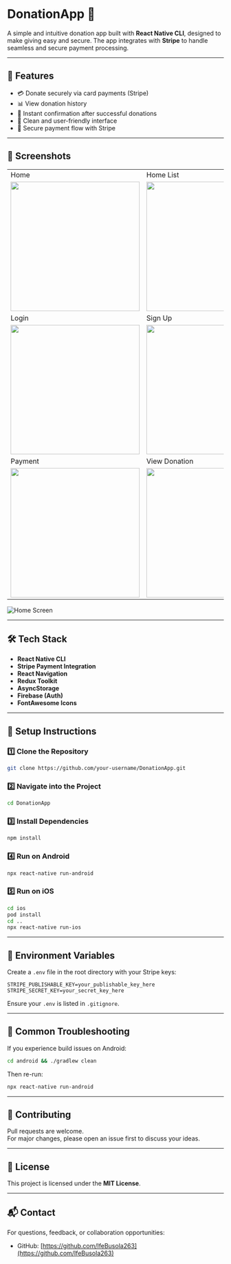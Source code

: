 
# DonationApp 💖

A simple and intuitive donation app built with **React Native CLI**, designed to make giving easy and secure. The app integrates with **Stripe** to handle seamless and secure payment processing.

---

## 🚀 Features
- 💳 Donate securely via card payments (Stripe)
- 📊 View donation history
- 🔔 Instant confirmation after successful donations
- 🎨 Clean and user-friendly interface
- 🔐 Secure payment flow with Stripe

---

## 📸 Screenshots

<table>
  <tr>
    <td>Home</td>
    <td>Home List</td>
  </tr>
  <tr>
    <td><img src="assets/screenshots/home.png" width="300"/></td>
    <td><img src="./assets/screenshots/home_list.png" width="300"/></td>
  </tr>
  <tr>
    <td>Login</td>
    <td>Sign Up</td>
  </tr>
  <tr>
    <td><img src="./assets/screenshots/login.png" width="300"/></td>
    <td><img src="./assets/screenshots/signup.png" width="300"/></td>
  </tr>
  <tr>
    <td>Payment</td>
    <td>View Donation</td>
  </tr>
  <tr>
    <td><img src="./assets/screenshots/payment_screen.png" width="300"/></td>
    <td><img src="./assets/screenshots/view_donnation.png" width="300"/></td>
  </tr>
</table>

![Home Screen](assets/screenshots/home.png)

---

## 🛠️ Tech Stack
- **React Native CLI**
- **Stripe Payment Integration**
- **React Navigation**
- **Redux Toolkit**
- **AsyncStorage**
- **Firebase (Auth)**
- **FontAwesome Icons**

---

## 🔧 Setup Instructions

### 1️⃣ Clone the Repository
```bash
git clone https://github.com/your-username/DonationApp.git
```

### 2️⃣ Navigate into the Project
```bash
cd DonationApp
```

### 3️⃣ Install Dependencies
```bash
npm install
```

### 4️⃣ Run on Android
```bash
npx react-native run-android
```

### 5️⃣ Run on iOS
```bash
cd ios
pod install
cd ..
npx react-native run-ios
```

---

## 📝 Environment Variables
Create a `.env` file in the root directory with your Stripe keys:

```
STRIPE_PUBLISHABLE_KEY=your_publishable_key_here
STRIPE_SECRET_KEY=your_secret_key_here
```

Ensure your `.env` is listed in `.gitignore`.

---

## 🐛 Common Troubleshooting
If you experience build issues on Android:
```bash
cd android && ./gradlew clean
```
Then re-run:
```bash
npx react-native run-android
```

---

## 🤝 Contributing
Pull requests are welcome.  
For major changes, please open an issue first to discuss your ideas.

---

## 📄 License
This project is licensed under the **MIT License**.

---

## 📬 Contact
For questions, feedback, or collaboration opportunities:
- GitHub: [https://github.com/IfeBusola263](https://github.com/IfeBusola263)

